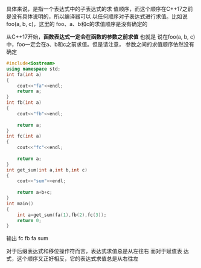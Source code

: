 
具体来说，是指一个表达式中的子表达式的求 值顺序，而这个顺序在C++17之前是没有具体说明的，所以编译器可以 以任何顺序对子表达式进行求值。比如说foo(a, b, c)，这里的 foo、a、b和c的求值顺序是没有确定的

从C++17开始，**函数表达式一定会在函数的参数之前求值**
也就是 说在foo(a, b, c)中，foo一定会在a、b和c之前求值。但是请注意， 参数之间的求值顺序依然没有确定

```cpp
#include<iostream>
using namespace std;
int fa(int a)
{
    cout<<"fa"<<endl;
    return a;
}
int fb(int a)
{
    cout<<"fb"<<endl;
    
    return a;
}
int fc(int a)
{
    cout<<"fc"<<endl;
    
    return a;
}
int get_sum(int a,int b,int c)
{
    cout<<"sum"<<endl;
    
    return a+b+c;
}
int main()
{
    int a=get_sum(fa(1),fb(2),fc(3));
    return 0;
}
```
输出 fc fb fa sum

对于后缀表达式和移位操作符而言，表达式求值总是从左往右
而对于赋值表 达式，这个顺序又正好相反，它的表达式求值总是从右往左

